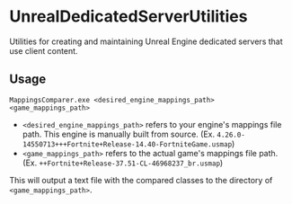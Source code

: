 # UnrealDedicatedServerUtilities
Utilities for creating and maintaining Unreal Engine dedicated servers that use client content.

## Usage
```
MappingsComparer.exe <desired_engine_mappings_path> <game_mappings_path>
```
- `<desired_engine_mappings_path>` refers to your engine's mappings file path. This engine is manually built from source. (Ex. `4.26.0-14550713+++Fortnite+Release-14.40-FortniteGame.usmap`)
- `<game_mappings_path>` refers to the actual game's mappings file path. (Ex. `++Fortnite+Release-37.51-CL-46968237_br.usmap`)

This will output a text file with the compared classes to the directory of `<game_mappings_path>`.
